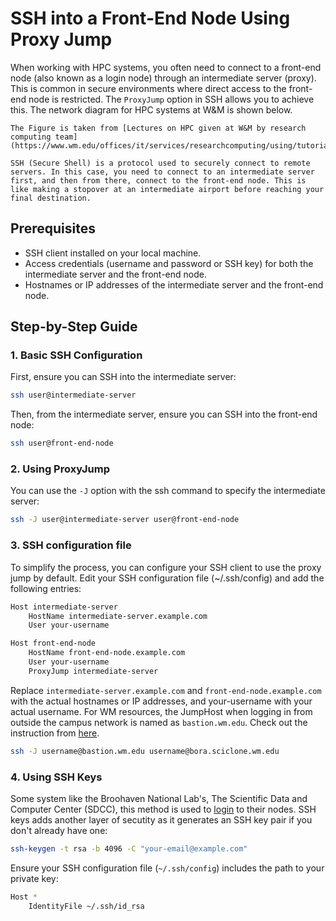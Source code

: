 # SSH into a Front-End Node Using Proxy Jump

When working with HPC systems, you often need to connect to a front-end node (also known as a login node) through an intermediate server (proxy). This is common in secure environments where direct access to the front-end node is restricted. The `ProxyJump` option in SSH allows you to achieve this. The network diagram for HPC systems at W&M is shown below. 

```{figure} ../../images/intro-to-HPC/WM_HPC_login.png
The Figure is taken from [Lectures on HPC given at W&M by research computing team](https://www.wm.edu/offices/it/services/researchcomputing/using/tutorials/)
```

```{tip}
SSH (Secure Shell) is a protocol used to securely connect to remote servers. In this case, you need to connect to an intermediate server first, and then from there, connect to the front-end node. This is like making a stopover at an intermediate airport before reaching your final destination.
```
## Prerequisites
- SSH client installed on your local machine.
- Access credentials (username and password or SSH key) for both the intermediate server and the front-end node.
- Hostnames or IP addresses of the intermediate server and the front-end node.

## Step-by-Step Guide

### 1. Basic SSH Configuration

First, ensure you can SSH into the intermediate server:

```bash
ssh user@intermediate-server
```

Then, from the intermediate server, ensure you can SSH into the front-end node:

```bash
ssh user@front-end-node
```

### 2. Using ProxyJump

You can use the `-J` option with the ssh command to specify the intermediate server:

```bash
ssh -J user@intermediate-server user@front-end-node
```

### 3. SSH configuration file 

To simplify the process, you can configure your SSH client to use the proxy jump by default. Edit your SSH configuration file (~/.ssh/config) and add the following entries:

```bash
Host intermediate-server
    HostName intermediate-server.example.com
    User your-username

Host front-end-node
    HostName front-end-node.example.com
    User your-username
    ProxyJump intermediate-server
```

Replace `intermediate-server.example.com` and `front-end-node.example.com` with the actual hostnames or IP addresses, and your-username with your actual username. For WM resources, the JumpHost when logging in from outside the campus network is named as `bastion.wm.edu`. Check out the instruction from [here](https://www.wm.edu/offices/it/services/researchcomputing/using/connecting/). 

```bash
ssh -J username@bastion.wm.edu username@bora.sciclone.wm.edu
```

### 4. Using SSH Keys

Some system like the Broohaven National Lab's, The Scientific Data and Computer Center (SDCC), this method is used to [login](https://www.sdcc.bnl.gov/information/ssh/troubleshooting-ssh-connections) to their nodes. SSH keys adds another layer of secutity as it generates an SSH key pair if you don't already have one:

```bash
ssh-keygen -t rsa -b 4096 -C "your-email@example.com"
```

Ensure your SSH configuration file (`~/.ssh/config`) includes the path to your private key:


```bash
Host *
    IdentityFile ~/.ssh/id_rsa
```


